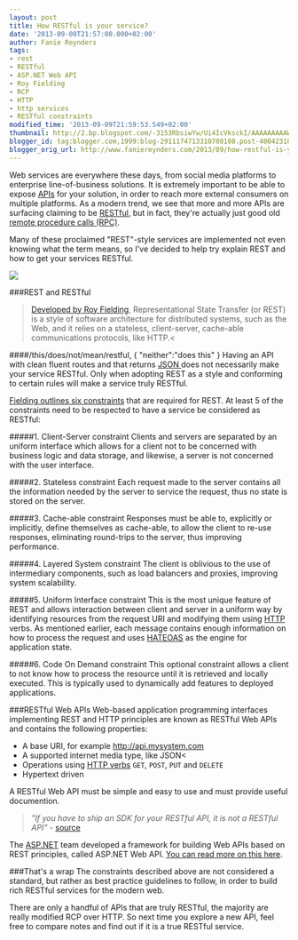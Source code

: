 ```yaml
---
layout: post
title: How RESTful is your service?
date: '2013-09-09T21:57:00.000+02:00'
author: Fanie Reynders
tags:
- rest
- RESTful
- ASP.NET Web API
- Roy Fielding
- RCP
- HTTP
- http services
- RESTful constraints
modified_time: '2013-09-09T21:59:53.549+02:00'
thumbnail: http://2.bp.blogspot.com/-3153RbsiwYw/Ui4IcVksckI/AAAAAAAAAW8/qbxeHT8jrxI/s72-c/RESTFUL.jpg
blogger_id: tag:blogger.com,1999:blog-2911174713310708108.post-4004231871059638979
blogger_orig_url: http://www.faniereynders.com/2013/09/how-restful-is-your-service.html
---
```


Web services are everywhere these days, from social media platforms to enterprise line-of-business solutions. It is extremely important to be able to expose <a href="http://en.wikipedia.org/wiki/Application_programming_interface" target="_blank">APIs</a> for your solution, in order to reach more external consumers on multiple platforms. As a modern trend, we see that more and more APIs are surfacing claiming to be <a href="http://en.wikipedia.org/wiki/Representational_state_transfer#cite_note-13" target="_blank">RESTful</a>, but in fact, they're actually just good old <a href="http://en.wikipedia.org/wiki/Remote_procedure_call" target="_blank">remote procedure calls (RPC)</a>.

<!--more-->

Many of these proclaimed "REST"-style services are implemented not even knowing what the term means, so I've decided to help try explain REST and how to get your services RESTful.

<a href="http://2.bp.blogspot.com/-3153RbsiwYw/Ui4IcVksckI/AAAAAAAAAW8/qbxeHT8jrxI/s1600/RESTFUL.jpg" imageanchor="1"><img border="0" src="http://2.bp.blogspot.com/-3153RbsiwYw/Ui4IcVksckI/AAAAAAAAAW8/qbxeHT8jrxI/s1600/RESTFUL.jpg" /></a>

###REST and RESTful
> <a href="http://roy.gbiv.com/untangled/2008/rest-apis-must-be-hypertext-driven" target="_blank">Developed by Roy Fielding</a>, Representational State Transfer (or REST) is a style of software architecture for distributed systems, such as the Web, and it</span> relies on a stateless, client-server, cache-able communications protocols, like HTTP.<

####/this/does/not/mean/restful, { "neither":"does this" }
Having an API with clean  fluent routes and that returns <a href="http://en.wikipedia.org/wiki/JSON" target="_blank">JSON </a>does not necessarily make your service RESTful. Only when adopting REST as a style and conforming to certain rules will make a service truly RESTful.

<a href="http://www.ics.uci.edu/~fielding/pubs/dissertation/rest_arch_style.htm" target="_blank">Fielding outlines six constraints</a> that are required for REST. At least 5 of the constraints need to be respected to have a service be considered as RESTful:

#####1. Client-Server constraint
Clients and servers are separated by an uniform interface which allows for a client not to be concerned with business logic and data storage, and likewise, a server is not concerned with the user interface.

#####2. Stateless constraint
Each request made to the server contains all the information needed by the server to service the request, thus no state is stored on the server.
	
#####3. Cache-able constraint
Responses must be able to, explicitly or implicitly, define themselves as cache-able, to allow the client to re-use responses, eliminating round-trips to the server, thus improving performance.

#####4. Layered System constraint
The client is oblivious to the use of intermediary components, such as load balancers and proxies, improving system scalability.

#####5. Uniform Interface constraint
This is the most unique feature of REST and allows interaction between client and server in a uniform way by identifying resources from the request URI and modifying them using <a href="http://en.wikipedia.org/wiki/Hypertext_Transfer_Protocol" target="_blank">HTTP </a>verbs. As mentioned earlier, each message contains enough information on how to process the request and uses <a href="http://en.wikipedia.org/wiki/HATEOAS" target="_blank">HATEOAS</a> as the engine for application state.

#####6. Code On Demand constraint
This optional constraint allows a client to not know how to process the resource until it is retrieved and locally executed. This is typically used to dynamically add features to deployed applications.
	
###RESTful Web APIs
Web-based application programming interfaces implementing REST and HTTP principles are known as RESTful Web APIs and contains the following properties:

- A base URI, for example http://api.mysystem.com
- A supported internet media type, like JSON<
- Operations using <a href="http://www.w3.org/Protocols/rfc2616/rfc2616-sec9.html" target="_blank">HTTP verbs</a> `GET`, `POST`, `PUT` and `DELETE`
- Hypertext driven

A RESTful Web API must be simple and easy to use and must provide useful documention. 

> *"If you have to ship an SDK for your RESTful API, it is not a RESTful API"* - <a href="http://amundsen.com/blog/archives/1046" target="_blank">source</a>

The <a href="http://asp.net/">ASP.NET</a> team developed a framework for building Web APIs based on REST principles, called ASP.NET Web API. <a href="http://asp.net/web-api" target="_blank">You can read more on this here</a>.

###That's a wrap
The constraints described above are not considered a standard, but rather as best practice guidelines to follow, in order to build rich RESTful services for the modern web.

There are only a handful of APIs that are truly RESTful, the majority are really modified RCP over HTTP. So next time you explore a new API, feel free to compare notes and find out if it is a true RESTful service.